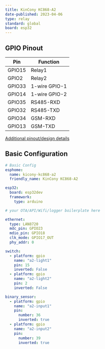 ```yaml
---
title: KinCony KC868-A2
date-published: 2023-04-06
type: relay
standard: global
board: esp32
---
```


## GPIO Pinout

| Pin    | Function      |
| ------ | ------------- |
| GPIO15 | Relay1        |
| GPIO2  | Relay2        |
| GPIO33 | 1-wire GPIO-1 |
| GPIO14 | 1-wire GPIO-2 |
| GPIO35 | RS485-RXD     |
| GPIO32 | RS485-TXD     |
| GPIO34 | GSM-RXD       |
| GPIO13 | GSM-TXD       |

[Additional pinout/design details](https://www.kincony.com/forum/forumdisplay.php?fid=43)

## Basic Configuration

```yaml
# Basic Config
esphome:
  name: kicony-kc868-a2
  friendly_name: KinCony KC868-A2

esp32:
  board: esp32dev
  framework:
    type: arduino

# your OTA/API/Wifi/logger boilerplate here

ethernet:
  type: LAN8720
  mdc_pin: GPIO23
  mdio_pin: GPIO18
  clk_mode: GPIO17_OUT
  phy_addr: 0

switch:
  - platform: gpio
    name: "a2-light1"
    pin: 15
    inverted: False
  - platform: gpio
    name: "a2-light2"
    pin: 2
    inverted: False

binary_sensor:
  - platform: gpio
    name: "a2-input1"
    pin:
      number: 36
      inverted: true
  - platform: gpio
    name: "a2-input2"
    pin:
      number: 39
      inverted: true
```
